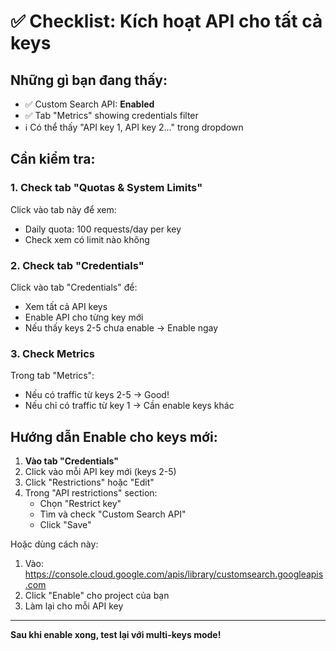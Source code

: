 # ✅ Checklist: Kích hoạt API cho tất cả keys

## Những gì bạn đang thấy:
- ✅ Custom Search API: **Enabled**
- ✅ Tab "Metrics" showing credentials filter
- ℹ️ Có thể thấy "API key 1, API key 2..." trong dropdown

## Cần kiểm tra:

### 1. Check tab "Quotas & System Limits"
Click vào tab này để xem:
- Daily quota: 100 requests/day per key
- Check xem có limit nào không

### 2. Check tab "Credentials"  
Click vào tab "Credentials" để:
- Xem tất cả API keys
- Enable API cho từng key mới
- Nếu thấy keys 2-5 chưa enable → Enable ngay

### 3. Check Metrics
Trong tab "Metrics":
- Nếu có traffic từ keys 2-5 → Good!
- Nếu chỉ có traffic từ key 1 → Cần enable keys khác

## Hướng dẫn Enable cho keys mới:

1. **Vào tab "Credentials"**
2. Click vào mỗi API key mới (keys 2-5)
3. Click "Restrictions" hoặc "Edit"
4. Trong "API restrictions" section:
   - Chọn "Restrict key"
   - Tìm và check "Custom Search API"
   - Click "Save"

Hoặc dùng cách này:
1. Vào: https://console.cloud.google.com/apis/library/customsearch.googleapis.com
2. Click "Enable" cho project của bạn
3. Làm lại cho mỗi API key

---

**Sau khi enable xong, test lại với multi-keys mode!**

